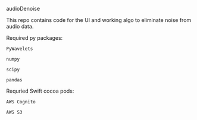 audioDenoise


This repo contains code for the UI and working algo to eliminate noise from audio data.

Required py packages:

    PyWavelets

    numpy

    scipy
 
    pandas

Requried Swift cocoa pods:

    AWS Cognito

    AWS S3
